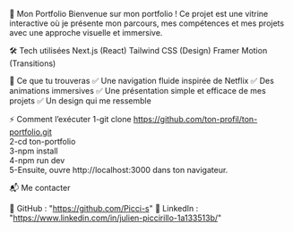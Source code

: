 🚀 Mon Portfolio
Bienvenue sur mon portfolio ! Ce projet est une vitrine interactive où je présente mon parcours, mes compétences et mes projets avec une approche visuelle et immersive.


🛠️ Tech utilisées
Next.js (React)
Tailwind CSS (Design)
Framer Motion (Transitions)


🎨 Ce que tu trouveras
✅ Une navigation fluide inspirée de Netflix
✅ Des animations immersives
✅ Une présentation simple et efficace de mes projets
✅ Un design qui me ressemble


⚡ Comment l’exécuter
1-git clone https://github.com/ton-profil/ton-portfolio.git  
2-cd ton-portfolio  
3-npm install  
4-npm run dev  
5-Ensuite, ouvre http://localhost:3000 dans ton navigateur.


📬 Me contacter

📂 GitHub : "https://github.com/Picci-s"
💼 LinkedIn : "https://www.linkedin.com/in/julien-piccirillo-1a133513b/"

